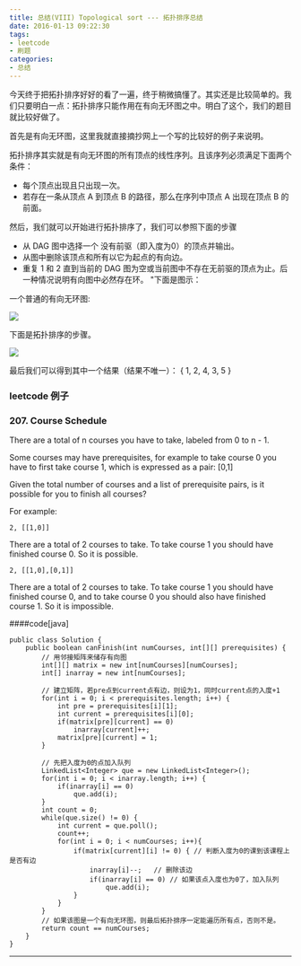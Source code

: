 ```yaml
---
title: 总结(VIII) Topological sort --- 拓扑排序总结
date: 2016-01-13 09:22:30
tags:
- leetcode
- 刷题
categories:
- 总结
---
```

今天终于把拓扑排序好好的看了一遍，终于稍微搞懂了。其实还是比较简单的。我们只要明白一点：拓扑排序只能作用在有向无环图之中。明白了这个，我们的题目就比较好做了。
<!--more-->

首先是有向无环图，这里我就直接摘抄网上一个写的比较好的例子来说明。

拓扑排序其实就是有向无环图的所有顶点的线性序列。且该序列必须满足下面两个条件：

* 每个顶点出现且只出现一次。
* 若存在一条从顶点 A 到顶点 B 的路径，那么在序列中顶点 A 出现在顶点 B 的前面。

然后，我们就可以开始进行拓扑排序了，我们可以参照下面的步骤

* 从 DAG 图中选择一个 没有前驱（即入度为0）的顶点并输出。
* 从图中删除该顶点和所有以它为起点的有向边。
* 重复 1 和 2 直到当前的 DAG 图为空或当前图中不存在无前驱的顶点为止。后一种情况说明有向图中必然存在环。
"下面是图示：

一个普通的有向无环图:

<img src="http://img.blog.csdn.net/20150507001028284"/>

下面是拓扑排序的步骤。

<img src="http://img.blog.csdn.net/20150507001759702">

最后我们可以得到其中一个结果（结果不唯一）：
 { 1, 2, 4, 3, 5 }


### leetcode 例子

### 207. Course Schedule
There are a total of n courses you have to take, labeled from 0 to n - 1.

Some courses may have prerequisites, for example to take course 0 you have to first take course 1, which is expressed as a pair: [0,1]

Given the total number of courses and a list of prerequisite pairs, is it possible for you to finish all courses?

For example:

```
2, [[1,0]]
```

There are a total of 2 courses to take. To take course 1 you should have finished course 0. So it is possible.

```
2, [[1,0],[0,1]]
```

There are a total of 2 courses to take. To take course 1 you should have finished course 0, and to take course 0 you should also have finished course 1. So it is impossible.

####code[java]
```
public class Solution {
    public boolean canFinish(int numCourses, int[][] prerequisites) {
        // 用邻接矩阵来储存有向图
        int[][] matrix = new int[numCourses][numCourses];
        int[] inarray = new int[numCourses];
        
        // 建立矩阵，若pre点到current点有边，则设为1，同时current点的入度+1
        for(int i = 0; i < prerequisites.length; i++) {
            int pre = prerequisites[i][1];
            int current = prerequisites[i][0];
            if(matrix[pre][current] == 0)
                inarray[current]++;
            matrix[pre][current] = 1;
        }
        
        // 先把入度为0的点加入队列
        LinkedList<Integer> que = new LinkedList<Integer>();
        for(int i = 0; i < inarray.length; i++) {
            if(inarray[i] == 0)
                que.add(i);
        }
        int count = 0;
        while(que.size() != 0) {
            int current = que.poll();
            count++;
            for(int i = 0; i < numCourses; i++){
                if(matrix[current][i] != 0) { // 判断入度为0的课到该课程上是否有边
                    inarray[i]--;   // 删除该边
                    if(inarray[i] == 0) // 如果该点入度也为0了，加入队列
                        que.add(i);
                }
            }
        }
        // 如果该图是一个有向无环图，则最后拓扑排序一定能遍历所有点，否则不是。
        return count == numCourses;
    }
}

```

***
